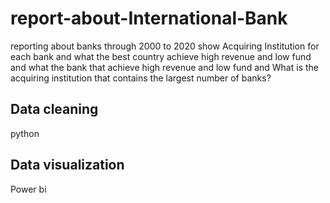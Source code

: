 # report-about-International-Bank
reporting about banks through 2000 to 2020 show Acquiring Institution for each bank and what the best country achieve high revenue and low fund  and what the bank that achieve high revenue and low fund  and What is the acquiring institution that contains the largest number of banks?

## Data cleaning 
python
## Data visualization
Power bi
